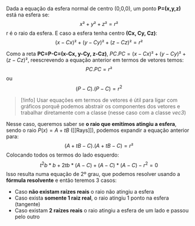 Dada a equação da esfera normal de centro (0,0,0), um ponto **P=(x,y,z)** está na esfera se:
$$x² + y² + z² = r²$$
r é o raio da esfera.
E caso a esfera tenha centro **(Cx, Cy, Cz)**:
$$
(x - Cx)² + (y - Cy)² + (z - Cz)² = r²
$$

Como a reta **PC=P-C=(x-Cx, y-Cy, z-Cz)**, $PC.PC = (x-Cx)² + (y-Cy)² + (z-Cz)²$, reescrevendo a equação anterior em termos de vetores temos:
$$
PC.PC = r²
$$
ou
$$
(P - C).(P - C) = r^2
$$

>[!info]
>Usar equações em termos de vetores é útil para ligar com gráficos porquê podemos abstrair os componentes dos vetores e trabalhar diretamente com a classe (nesse caso com a classe *vec3*)

Nesse caso, queremos saber se **o raio que emitimos atingiu a esfera**, sendo o raio $P(x) = A + tB$ ([[Rays]]), podemos expandir a equação anterior para:
$$
(A+tB - C).(A+tB - C) = r²
$$
Colocando todos os termos do lado esquerdo:
$$
t^2b*b+2tb*(A-C)+(A-C)*(A-C)-r^2 = 0
$$
Isso resulta numa equação de 2º grau, que podemos resolver usando a **fórmula resolvente** e então teremos 3 casos:
- Caso **não existam raízes reais** o raio não atingiu a esfera
- Caso exista **somente 1 raiz real**, o raio atingiu 1 ponto na esfera (tangente)
- Caso existam **2 raízes reais** o raio atingiu a esfera de um lado e passou pelo outro